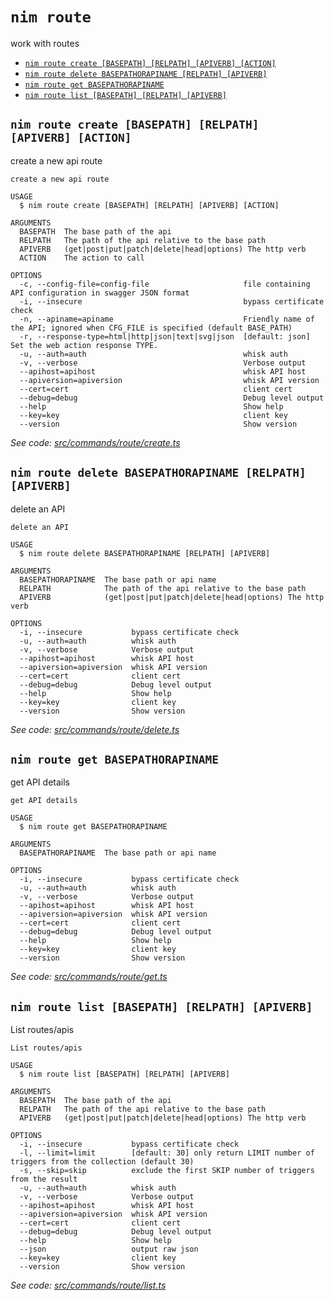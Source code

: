 `nim route`
===========

work with routes

* [`nim route create [BASEPATH] [RELPATH] [APIVERB] [ACTION]`](#nim-route-create-basepath-relpath-apiverb-action)
* [`nim route delete BASEPATHORAPINAME [RELPATH] [APIVERB]`](#nim-route-delete-basepathorapiname-relpath-apiverb)
* [`nim route get BASEPATHORAPINAME`](#nim-route-get-basepathorapiname)
* [`nim route list [BASEPATH] [RELPATH] [APIVERB]`](#nim-route-list-basepath-relpath-apiverb)

## `nim route create [BASEPATH] [RELPATH] [APIVERB] [ACTION]`

create a new api route

```
create a new api route

USAGE
  $ nim route create [BASEPATH] [RELPATH] [APIVERB] [ACTION]

ARGUMENTS
  BASEPATH  The base path of the api
  RELPATH   The path of the api relative to the base path
  APIVERB   (get|post|put|patch|delete|head|options) The http verb
  ACTION    The action to call

OPTIONS
  -c, --config-file=config-file                     file containing API configuration in swagger JSON format
  -i, --insecure                                    bypass certificate check
  -n, --apiname=apiname                             Friendly name of the API; ignored when CFG_FILE is specified (default BASE_PATH)
  -r, --response-type=html|http|json|text|svg|json  [default: json] Set the web action response TYPE.
  -u, --auth=auth                                   whisk auth
  -v, --verbose                                     Verbose output
  --apihost=apihost                                 whisk API host
  --apiversion=apiversion                           whisk API version
  --cert=cert                                       client cert
  --debug=debug                                     Debug level output
  --help                                            Show help
  --key=key                                         client key
  --version                                         Show version
```

_See code: [src/commands/route/create.ts](https://github.com/nimbella/nimbella-cli/blob/v1.13.0/src/commands/route/create.ts)_

## `nim route delete BASEPATHORAPINAME [RELPATH] [APIVERB]`

delete an API

```
delete an API

USAGE
  $ nim route delete BASEPATHORAPINAME [RELPATH] [APIVERB]

ARGUMENTS
  BASEPATHORAPINAME  The base path or api name
  RELPATH            The path of the api relative to the base path
  APIVERB            (get|post|put|patch|delete|head|options) The http verb

OPTIONS
  -i, --insecure           bypass certificate check
  -u, --auth=auth          whisk auth
  -v, --verbose            Verbose output
  --apihost=apihost        whisk API host
  --apiversion=apiversion  whisk API version
  --cert=cert              client cert
  --debug=debug            Debug level output
  --help                   Show help
  --key=key                client key
  --version                Show version
```

_See code: [src/commands/route/delete.ts](https://github.com/nimbella/nimbella-cli/blob/v1.13.0/src/commands/route/delete.ts)_

## `nim route get BASEPATHORAPINAME`

get API details

```
get API details

USAGE
  $ nim route get BASEPATHORAPINAME

ARGUMENTS
  BASEPATHORAPINAME  The base path or api name

OPTIONS
  -i, --insecure           bypass certificate check
  -u, --auth=auth          whisk auth
  -v, --verbose            Verbose output
  --apihost=apihost        whisk API host
  --apiversion=apiversion  whisk API version
  --cert=cert              client cert
  --debug=debug            Debug level output
  --help                   Show help
  --key=key                client key
  --version                Show version
```

_See code: [src/commands/route/get.ts](https://github.com/nimbella/nimbella-cli/blob/v1.13.0/src/commands/route/get.ts)_

## `nim route list [BASEPATH] [RELPATH] [APIVERB]`

List routes/apis

```
List routes/apis

USAGE
  $ nim route list [BASEPATH] [RELPATH] [APIVERB]

ARGUMENTS
  BASEPATH  The base path of the api
  RELPATH   The path of the api relative to the base path
  APIVERB   (get|post|put|patch|delete|head|options) The http verb

OPTIONS
  -i, --insecure           bypass certificate check
  -l, --limit=limit        [default: 30] only return LIMIT number of triggers from the collection (default 30)
  -s, --skip=skip          exclude the first SKIP number of triggers from the result
  -u, --auth=auth          whisk auth
  -v, --verbose            Verbose output
  --apihost=apihost        whisk API host
  --apiversion=apiversion  whisk API version
  --cert=cert              client cert
  --debug=debug            Debug level output
  --help                   Show help
  --json                   output raw json
  --key=key                client key
  --version                Show version
```

_See code: [src/commands/route/list.ts](https://github.com/nimbella/nimbella-cli/blob/v1.13.0/src/commands/route/list.ts)_
